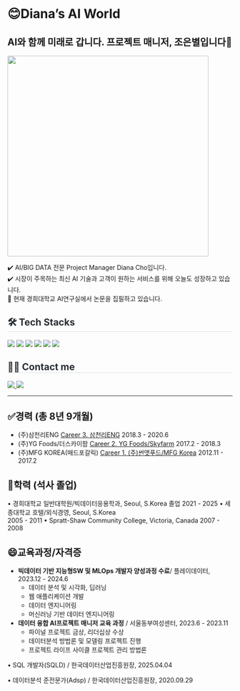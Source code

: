 
# 😊Diana’s AI World

## AI와 함께 미래로 갑니다. 프로젝트 매니저, 조은별입니다👋
<img width=450 src="https://github.com/user-attachments/assets/6e84200b-c9e5-437a-af06-4d52916feb54">
 <br>

✔️ AI/BIG DATA 전문 Project Manager Diana Cho입니다. <br>
✔️ 시장이 주목하는 최신 AI 기술과 고객이 원하는 서비스를 위해 오늘도 성장하고 있습니다. <br>
🔭 현재 경희대학교 AI연구실에서 논문을 집필하고 있습니다. <br>



<div align= "left">
    <h2 style="border-bottom: 1px solid #d8dee4; color: #282d33;"> 🛠️ Tech Stacks </h2>
    <div style="margin: 0 auto; text-align: left;" align= "left">
      <img src="https://img.shields.io/badge/Python-3776AB?style=for-the-badge&logo=Python&logoColor=white">
      <img src="https://img.shields.io/badge/PyTorch-EE4C2C?style=for-the-badge&logo=PyTorch&logoColor=white">
      <img src="https://img.shields.io/badge/Spring Boot-6DB33F?style=for-the-badge&logo=Spring Boot&logoColor=white">
      <img src="https://img.shields.io/badge/Slack-4A154B?style=for-the-badge&logo=Slack&logoColor=white">
      <img src="https://img.shields.io/badge/Git-F05032?style=for-the-badge&logo=Git&logoColor=white">
      <img src="https://img.shields.io/badge/Figma-F24E1E?style=for-the-badge&logo=Figma&logoColor=white">
    </div>
</div>

<div align= "left">
    <h2 style="border-bottom: 1px solid #d8dee4; color: #282d33;"> 🧑‍💻 Contact me </h2>
    <div align= "left">
      <a href=https://www.notion.so/CRM-5fc9ad3ea1054a53a686292efcc77831?pvs=4> <img src="https://img.shields.io/badge/Notion-000000?style=for-the-badge&logo=Notion&logoColor=white&link=https://www.notion.so/CRM-5fc9ad3ea1054a53a686292efcc77831?pvs=4"> </a>
      <a href=mailto:piaristar@gmail.com> <img src="https://img.shields.io/badge/Gmail-EA4335?style=for-thebadge&logo=Gmail&logoColor=white&link=mailto:piaristar@gmail.com"> </a>
    </div>

---

## ✅**경력 (총 8년 9개월)**

- (주)삼천리ENG [Career 3. 삼천리ENG](https://www.notion.so/Career-3-ENG-1ca8ea12dc9181d895f6e56511b007bf?pvs=21)
  2018.3 - 2020.6 
- (주)YG Foods/더스카이팜 [Career 2. YG Foods/Skyfarm](https://www.notion.so/Career-2-YG-Foods-Skyfarm-1ca8ea12dc9181c7b0b4ec35e32376f7?pvs=21)
  2017.2 - 2018.3
- (주)MFG KOREA(매드포갈릭)  [Career 1. (주)썬앳푸드/MFG Korea](https://www.notion.so/Career-1-MFG-Korea-1ca8ea12dc9181fe9404fd6a0bb2e73e?pvs=21)
  2012.11 - 2017.2

## 🤔**학력 (석사 졸업)**

• 경희대학교 일반대학원/빅데이터응용학과, Seoul, S.Korea 졸업 
  2021 - 2025
• 세종대학교 호텔/외식경영, Seoul, S.Korea  
  2005 - 2011
• Spratt-Shaw Community College, Victoria, Canada 
  2007 - 2008

## 😄**교육과정/자격증**

- **빅데이터 기반 지능형SW 및 MLOps 개발자 양성과정 수료**/ 플레이데이터, 2023.12 - 2024.6
    - 데이터 분석 및 시각화, 딥러닝
    - 웹 애플리케이션 개발
    - 데이터 엔지니어링
    - 머신러닝 기반 데이터 엔지니어링
- **데이터 융합 AI프로젝트 매니저 교육 과정** / 서울동부여성센터, 2023.6 - 2023.11
    - 파이널 프로젝트 금상, 리더십상 수상
    - 데이터분석 방법론 및 모델링 프로젝트 진행
    - 프로젝트 라이프 사이클 프로젝트 관리 방법론

• SQL 개발자(SQLD) / 한국데이터산업진흥원장, 2025.04.04

• ﻿데이터분석 준전문가(Adsp) / 한국데이터산업진흥원장, 2020.09.29







<!--
**piaris/piaris** is a ✨ _special_ ✨ repository because its `README.md` (this file) appears on your GitHub profile.

Here are some ideas to get you started:

- 🔭 I’m currently working on ...
- 🌱 I’m currently learning ...
- 👯 I’m looking to collaborate on ...
- 🤔 I’m looking for help with ...
- 💬 Ask me about ...
- 📫 How to reach me: ...
- 😄 Pronouns: ...
- ⚡ Fun fact: ...
<img src="http://mazandi.herokuapp.com/api?handle={handle}&theme=dark"/>
-->

